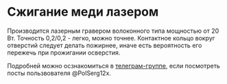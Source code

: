 # Сжигание меди лазером

Производится лазерным гравером волоконного типа мощностью от 20 Вт. Точность 0,2/0,2 - легко, можно точнее. Контактное кольцо вокруг отверстий следует делать пожирнее, иначе есть вероятность его пережечь при прожигании осверстия.  
  
Подробней можно осзнакомиться в [телеграм-группе](https://t.me/hobby_cnc), если посмотреть посты пользвователя @PolSerg12x.
